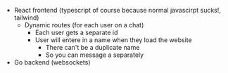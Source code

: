 * React frontend (typescript of course because normal javascirpt sucks!, tailwind)
    * Dynamic routes (for each user on a chat)
        * Each user gets a separate id
        * User will entere in a name when they load the website
            * There can't be a duplicate name
            * So you can message a separately
* Go backend (websockets)
